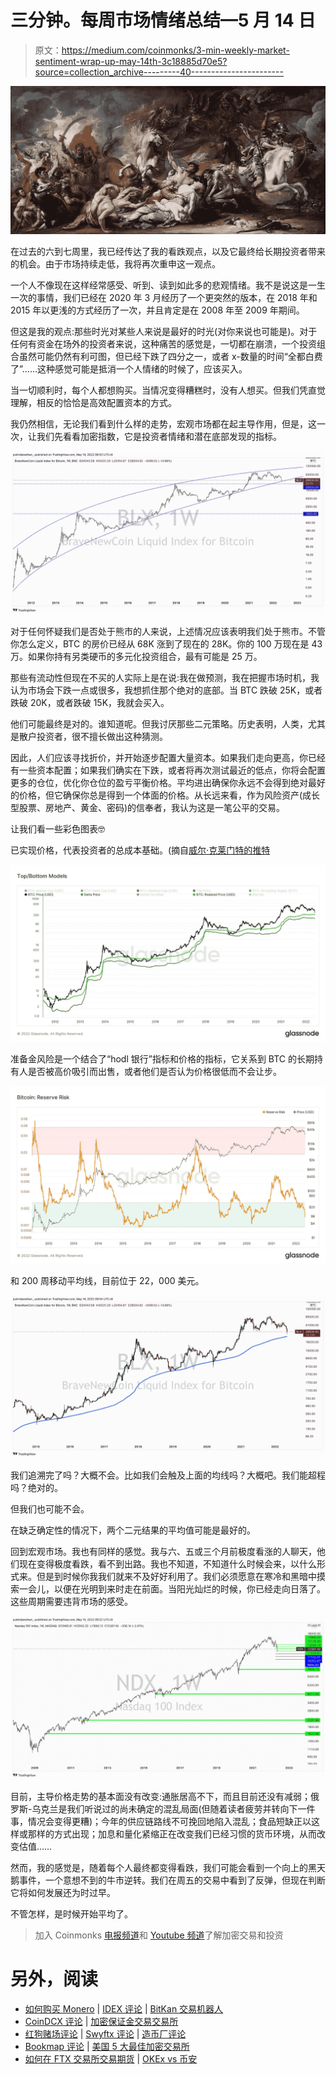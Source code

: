 # 三分钟。每周市场情绪总结—5 月 14 日

> 原文：<https://medium.com/coinmonks/3-min-weekly-market-sentiment-wrap-up-may-14th-3c18885d70e5?source=collection_archive---------40----------------------->

![](img/3b202c93ad593125569851260ea756e7.png)

在过去的六到七周里，我已经传达了我的看跌观点，以及它最终给长期投资者带来的机会。由于市场持续走低，我将再次重申这一观点。

一个人不像现在这样经常感受、听到、读到如此多的悲观情绪。我不是说这是一生一次的事情，我们已经在 2020 年 3 月经历了一个更突然的版本，在 2018 年和 2015 年以更浅的方式经历了一次，并且肯定是在 2008 年至 2009 年期间。

但这是我的观点:那些时光对某些人来说是最好的时光(对你来说也可能是)。对于任何有资金在场外的投资者来说，这种痛苦的感觉是，一切都在崩溃，一个投资组合虽然可能仍然有利可图，但已经下跌了四分之一，或者 x-数量的时间“全都白费了”……这种感觉可能是抵消一个人情绪的时候了，应该买入。

当一切顺利时，每个人都想购买。当情况变得糟糕时，没有人想买。但我们凭直觉理解，相反的恰恰是高效配置资本的方式。

我仍然相信，无论我们看到什么样的走势，宏观市场都在起主导作用，但是，这一次，让我们先看看加密指数，它是投资者情绪和潜在底部发现的指标。

![](img/1579b3db030761d9d6fa1a8510ff7eec.png)

对于任何怀疑我们是否处于熊市的人来说，上述情况应该表明我们处于熊市。不管你怎么定义，BTC 的房价已经从 68K 涨到了现在的 28K。你的 100 万现在是 43 万。如果你持有另类硬币的多元化投资组合，最有可能是 25 万。

那些有流动性但现在不买的人实际上是在说:我在做预测，我在把握市场时机，我认为市场会下跌一点或很多，我想抓住那个绝对的底部。当 BTC 跌破 25K，或者跌破 20K，或者跌破 15K，我就会买入。

他们可能最终是对的。谁知道呢。但我讨厌那些二元策略。历史表明，人类，尤其是散户投资者，很不擅长做出这种猜测。

因此，人们应该寻找折价，并开始逐步配置大量资本。如果我们走向更高，你已经有一些资本配置；如果我们确实在下跌，或者将再次测试最近的低点，你将会配置更多的仓位，优化你仓位的盈亏平衡价格。平均进出确保你永远不会得到绝对最好的价格，但它确保你总是得到一个体面的价格。从长远来看，作为风险资产(成长型股票、房地产、黄金、密码)的信奉者，我认为这是一笔公平的交易。

让我们看一些彩色图表🤓

已实现价格，代表投资者的总成本基础。(摘自[威尔·克莱门特的推特](https://twitter.com/WClementeIII/status/1525107486159683587)

![](img/1bec0d2f62c52619452ee83dbc817bd4.png)

准备金风险是一个结合了“hodl 银行”指标和价格的指标，它关系到 BTC 的长期持有人是否被高价吸引而出售，或者他们是否认为价格很低而不会让步。

![](img/5c9dcab97b3982d324f82145faff161d.png)

和 200 周移动平均线，目前位于 22，000 美元。

![](img/976f0aa8445a18af99e7be92dd2615a2.png)

我们追溯完了吗？大概不会。比如我们会触及上面的均线吗？大概吧。我们能超程吗？绝对的。

但我们也可能不会。

在缺乏确定性的情况下，两个二元结果的平均值可能是最好的。

回到宏观市场。我也有同样的感觉。我与六、五或三个月前极度看涨的人聊天，他们现在变得极度看跌，看不到出路。我也不知道，不知道什么时候会来，以什么形式来。但是到时候你我我们就来不及好好利用了。我们必须愿意在寒冷和黑暗中摸索一会儿，以便在光明到来时走在前面。当阳光灿烂的时候，你已经走向日落了。这些周期需要违背市场的感受。

![](img/4230e26c13e9a29266e6ec1204226093.png)

目前，主导价格走势的基本面没有改变:通胀居高不下，而且目前还没有减弱；俄罗斯-乌克兰是我们听说过的尚未确定的混乱局面(但随着读者疲劳并转向下一件事，情况会变得更糟)；今年的供应链路线不可挽回地陷入混乱；食品短缺正以这样或那样的方式出现；加息和量化紧缩正在改变我们已经习惯的货币环境，从而改变估值……

然而，我的感觉是，随着每个人最终都变得看跌，我们可能会看到一个向上的黑天鹅事件，一个意想不到的牛市逆转。我们在周五的交易中看到了反弹，但现在判断它将如何发展还为时过早。

不管怎样，是时候开始平均了。

> 加入 Coinmonks [电报频道](https://t.me/coincodecap)和 [Youtube 频道](https://www.youtube.com/c/coinmonks/videos)了解加密交易和投资

# 另外，阅读

*   [如何购买 Monero](https://coincodecap.com/buy-monero) | [IDEX 评论](https://coincodecap.com/idex-review) | [BitKan 交易机器人](https://coincodecap.com/bitkan-trading-bot)
*   [CoinDCX 评论](/coinmonks/coindcx-review-8444db3621a2) | [加密保证金交易交易所](https://coincodecap.com/crypto-margin-trading-exchanges)
*   [红狗赌场评论](https://coincodecap.com/red-dog-casino-review) | [Swyftx 评论](https://coincodecap.com/swyftx-review) | [造币厂评论](https://coincodecap.com/coingate-review)
*   [Bookmap 评论](https://coincodecap.com/bookmap-review-2021-best-trading-software) | [美国 5 大最佳加密交易所](https://coincodecap.com/crypto-exchange-usa)
*   [如何在 FTX 交易所交易期货](https://coincodecap.com/ftx-futures-trading) | [OKEx vs 币安](https://coincodecap.com/okex-vs-binance)
